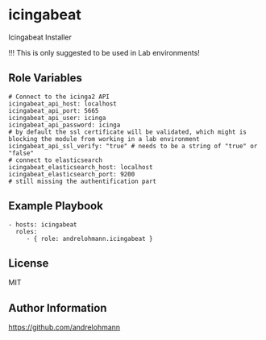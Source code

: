 icingabeat
==========

Icingabeat Installer

!!! This is only suggested to be used in Lab environments!

Role Variables
--------------

    # Connect to the icinga2 API
    icingabeat_api_host: localhost
    icingabeat_api_port: 5665
    icingabeat_api_user: icinga
    icingabeat_api_password: icinga
    # by default the ssl certificate will be validated, which might is blocking the module from working in a lab environment
    icingabeat_api_ssl_verify: "true" # needs to be a string of "true" or "false"
    # connect to elasticsearch
    icingabeat_elasticsearch_host: localhost
    icingabeat_elasticsearch_port: 9200
    # still missing the authentification part

Example Playbook
----------------

    - hosts: icingabeat
      roles:
         - { role: andrelohmann.icingabeat }

License
-------

MIT

Author Information
------------------

https://github.com/andrelohmann
